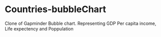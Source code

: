 # Countries-bubbleChart
Clone of Gapminder Bubble chart. Representing GDP Per capita income, Life expectency and Poppulation

